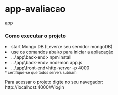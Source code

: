 # app-avaliacao
app
<h3>Como executar o projeto</h3>
<li>start Mongo DB (Levente seu servidor mongoDB)</li>
<li>use os comandos abaixo para iniciar a apliacação</li>
<li>...\app\back-end> npm install</li>
<li>...\app\back-end> nodemon app.js</li>
<li>...\app\front-end>http-server -p 4000</li>
<small>* certifique-se que todos servers subiram</small>
<p>Para acessar o projeto digite no seu navegador: http://localhost:4000/#/login</p>
